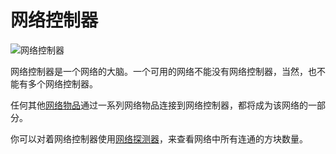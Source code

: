 # 网络控制器

![网络控制器](https://cdn.jsdelivr.net/gh/GuizhanCraft/Networks-Wiki/images/network-controller.png ':size=25%')

网络控制器是一个网络的大脑。一个可用的网络不能没有网络控制器，当然，也不能有多个网络控制器。

任何其他[网络物品](/Network-Items)通过一系列网络物品连接到网络控制器，都将成为该网络的一部分。

你可以对着网络控制器使用[网络探测器](/Network-Probe)，来查看网络中所有连通的方块数量。

